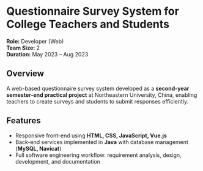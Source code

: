 # Questionnaire Survey System for College Teachers and Students

**Role:** Developer (Web)  
**Team Size:** 2  
**Duration:** May 2023 – Aug 2023  

## Overview
A web-based questionnaire survey system developed as a **second-year semester-end practical project** at Northeastern University, China, enabling teachers to create surveys and students to submit responses efficiently.

## Features
- Responsive front-end using **HTML, CSS, JavaScript, Vue.js**  
- Back-end services implemented in **Java** with database management (**MySQL, Navicat**)  
- Full software engineering workflow: requirement analysis, design, development, and documentation
